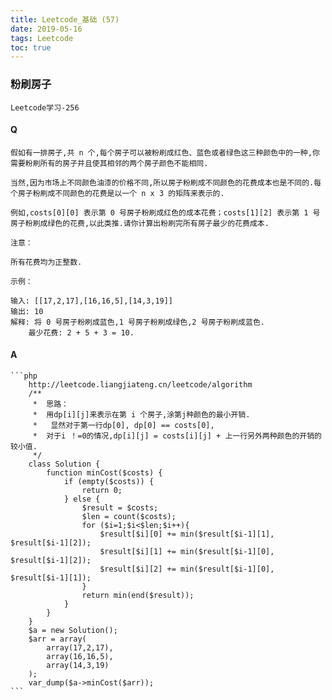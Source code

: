 ```yaml
---
title: Leetcode_基础 (57)
date: 2019-05-16
tags: Leetcode
toc: true
---
```


### 粉刷房子
    Leetcode学习-256

<!-- more -->

#### Q
    假如有一排房子,共 n 个,每个房子可以被粉刷成红色、蓝色或者绿色这三种颜色中的一种,你需要粉刷所有的房子并且使其相邻的两个房子颜色不能相同.

    当然,因为市场上不同颜色油漆的价格不同,所以房子粉刷成不同颜色的花费成本也是不同的.每个房子粉刷成不同颜色的花费是以一个 n x 3 的矩阵来表示的.

    例如,costs[0][0] 表示第 0 号房子粉刷成红色的成本花费；costs[1][2] 表示第 1 号房子粉刷成绿色的花费,以此类推.请你计算出粉刷完所有房子最少的花费成本.

    注意：

    所有花费均为正整数.

    示例：

    输入: [[17,2,17],[16,16,5],[14,3,19]]
    输出: 10
    解释: 将 0 号房子粉刷成蓝色,1 号房子粉刷成绿色,2 号房子粉刷成蓝色.
        最少花费: 2 + 5 + 3 = 10.

#### A
    ```php
        http://leetcode.liangjiateng.cn/leetcode/algorithm
        /**
         *  思路：
         *  用dp[i][j]来表示在第 i 个房子,涂第j种颜色的最小开销.
         *   显然对于第一行dp[0], dp[0] == costs[0],
         *  对于i ！=0的情况,dp[i][j] = costs[i][j] + 上一行另外两种颜色的开销的较小值.
         */
        class Solution {
            function minCost($costs) {
                if (empty($costs)) {
                    return 0;
                } else {
                    $result = $costs;
                    $len = count($costs);
                    for ($i=1;$i<$len;$i++){
                        $result[$i][0] += min($result[$i-1][1], $result[$i-1][2]);
                        $result[$i][1] += min($result[$i-1][0], $result[$i-1][2]);
                        $result[$i][2] += min($result[$i-1][0], $result[$i-1][1]);
                    }
                    return min(end($result));
                }
            }
        }
        $a = new Solution();
        $arr = array(
            array(17,2,17),
            array(16,16,5),
            array(14,3,19)
        );
        var_dump($a->minCost($arr));
    ```
